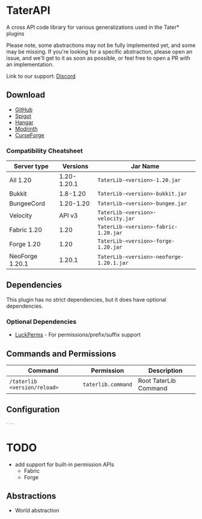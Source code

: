 # TaterAPI

A cross API code library for various generalizations used in the Tater* plugins

Please note, some abstractions may not be fully implemented yet, and some may be missing.
If you're looking for a specific abstraction, please open an issue, and we'll get to it as soon as possible, or feel free to open a PR with an implementation.

Link to our support: [Discord](https://discord.gg/jec2jpdj7A)

## Download

- [GitHub](https://github.com/p0t4t0sandwich/TaterLib/releases)
- [Spigot](https://www.spigotmc.org/resources/taterlib.xxxxxx/)
- [Hangar](https://hangar.papermc.io/p0t4t0sandwich/TaterLib)
- [Modrinth](https://modrinth.com/plugin/taterlib)
- [CurseForge](https://www.curseforge.com/minecraft/mc-mods/taterlib)

### Compatibility Cheatsheet

| Server type     | Versions    | Jar Name                                 |
|-----------------|-------------|------------------------------------------|
| All 1.20        | 1.20-1.20.1 | `TaterLib-<version>-1.20.jar`            |
| Bukkit          | 1.8-1.20    | `TaterLib-<version>-bukkit.jar`          |
| BungeeCord      | 1.20-1.20   | `TaterLib-<version>-bungee.jar`          |
| Velocity        | API v3      | `TaterLib-<version>-velocity.jar`        |
| Fabric 1.20     | 1.20        | `TaterLib-<version>-fabric-1.20.jar`     |
| Forge 1.20      | 1.20        | `TaterLib-<version>-forge-1.20.jar`      |
| NeoForge 1.20.1 | 1.20.1      | `TaterLib-<version>-neoforge-1.20.1.jar` |

## Dependencies

This plugin has no strict dependencies, but it does have optional dependencies.

### Optional Dependencies

- [LuckPerms](https://luckperms.net/) - For permissions/prefix/suffix support

## Commands and Permissions

| Command                      | Permission          | Description           |
|------------------------------|---------------------|-----------------------|
| `/taterlib <version/reload>` | `taterlib.command`  | Root TaterLib Command |

## Configuration

```yaml
---
```

# TODO
- add support for built-in permission APIs
  - Fabric
  - Forge

## Abstractions
- World abstraction
